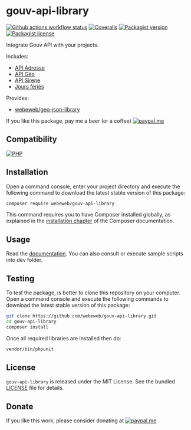 gouv-api-library
================

[![Github actions workflow status](https://img.shields.io/github/actions/workflow/status/webeweb/gouv-api-library/build.yml?style=for-the-badge&color2088FF&logo=github)](https://github.com/webeweb/gouv-api-library/actions)
[![Coveralls](https://img.shields.io/coveralls/github/webeweb/gouv-api-library/master.svg?style=for-the-badge&color=3F5767&logo=coveralls)](https://coveralls.io/github/webeweb/gouv-api-library?branch=master)
[![Packagist version](https://img.shields.io/packagist/v/webeweb/gouv-api-library.svg?style=for-the-badge&color=F28D1A&logo=packagist)](https://packagist.org/packages/webeweb/gouv-api-library)
[![Packagist license](https://img.shields.io/packagist/l/webeweb/gouv-api-library.svg?style=for-the-badge&colorF28D1A&logo=data:image/svg+xml;base64,PHN2ZyB4bWxucz0iaHR0cDovL3d3dy53My5vcmcvMjAwMC9zdmciIGZpbGw9Im5vbmUiIHN0cm9rZT0iI0ZGRiIgdmlld0JveD0iMCAwIDI0IDI0Ij48cGF0aCBzdHJva2UtbGluZWNhcD0icm91bmQiIHN0cm9rZS1saW5lam9pbj0icm91bmQiIHN0cm9rZS13aWR0aD0iMiIgZD0ibTMgNiAzIDFtMCAwLTMgOWE1LjAwMiA1LjAwMiAwIDAgMCA2LjAwMSAwTTYgN2wzIDlNNiA3bDYtMm02IDIgMy0xbS0zIDEtMyA5YTUuMDAyIDUuMDAyIDAgMCAwIDYuMDAxIDBNMTggN2wzIDltLTMtOS02LTJtMC0ydjJtMCAxNlY1bTAgMTZIOW0zIDBoMyIvPjwvc3ZnPg==)](./LICENSE)

Integrate Gouv API with your projects.

Includes:

- [API Adresse](https://adresse.data.gouv.fr/api-doc/adresse)
- [API Géo](https://api.gouv.fr/documentation/api-geo)
- [API Sirene](https://entreprise.data.gouv.fr/api_doc/sirene)
- [Jours fériés](https://api.gouv.fr/documentation/jours-feries)

Provides:

- [webeweb/geo-json-library](https://github.com/webeweb/geo-json-library)

If you like this package, pay me a beer (or a coffee)
[![paypal.me](https://img.shields.io/badge/paypal.me-webeweb-003087.svg?style=flat-square&logo=paypal)](https://www.paypal.me/webeweb)

## Compatibility

[![PHP](https://img.shields.io/packagist/php-v/webeweb/gouv-api-library.svg?style=for-the-badge&color=777BB4&logo=php)](http://php.net)


## Installation

Open a command console, enter your project directory and execute the following
command to download the latest stable version of this package:

```bash
composer require webeweb/gouv-api-library
```

This command requires you to have Composer installed globally, as explained in
the [installation chapter](https://getcomposer.org/doc/00-intro.md) of the
Composer documentation.

## Usage

Read the [documentation](doc/index.md). You can also consult or execute sample
scripts into dev folder.

## Testing

To test the package, is better to clone this repository on your computer.
Open a command console and execute the following commands to download the latest
stable version of this package:

```bash
git clone https://github.com/webeweb/gouv-api-library.git
cd gouv-api-library
composer install
```

Once all required libraries are installed then do:

```bash
vendor/bin/phpunit
```

## License

`gouv-api-library` is released under the MIT License. See the bundled [LICENSE](LICENSE)
file for details.

## Donate

If you like this work, please consider donating at
[![paypal.me](https://img.shields.io/badge/paypal.me-webeweb-003087.svg?style=flat-square&logo=paypal)](https://www.paypal.me/webeweb)
